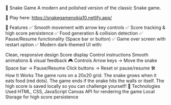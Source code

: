 🐍 Snake Game
A modern and polished version of the classic Snake game.

🔗 Play here: https://snakegamenokia10.netlify.app/

📌 Features
✅ Smooth movement with arrow key controls
✅ Score tracking & high score persistence
✅ Food generation & collision detection
✅ Pause/Resume functionality (Space bar or button)
✅ Game over screen with restart option
✅ Modern dark-themed UI with:

Clean, responsive design
Score display
Control instructions
Smooth animations & visual feedback
🎮 Controls
Arrow keys → Move the snake
Space bar → Pause/Resume
Click buttons → Reset or pause/resume
🛠️ How It Works
The game runs on a 20x20 grid.
The snake grows when it eats food (red dots).
The game ends if the snake hits the walls or itself.
The high score is saved locally so you can challenge yourself!
🚀 Technologies Used
HTML, CSS, JavaScript
Canvas API for rendering the game
Local Storage for high score persistence
